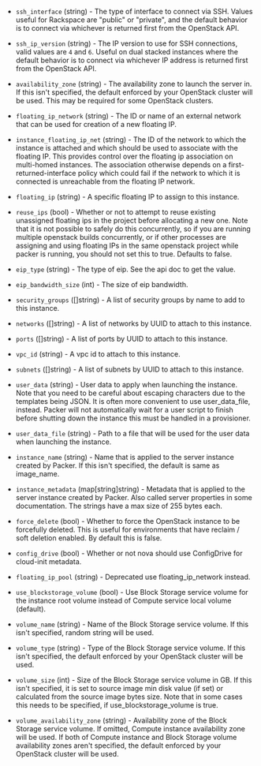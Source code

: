 <!-- Code generated from the comments of the RunConfig struct in huaweicloud/run_config.go; DO NOT EDIT MANUALLY -->

-   `ssh_interface` (string) - The type of interface to connect via SSH. Values useful for Rackspace
    are "public" or "private", and the default behavior is to connect via
    whichever is returned first from the OpenStack API.
    
-   `ssh_ip_version` (string) - The IP version to use for SSH connections, valid values are `4` and `6`.
    Useful on dual stacked instances where the default behavior is to
    connect via whichever IP address is returned first from the OpenStack
    API.
    
-   `availability_zone` (string) - The availability zone to launch the server in. If this isn't specified,
    the default enforced by your OpenStack cluster will be used. This may be
    required for some OpenStack clusters.
    
-   `floating_ip_network` (string) - The ID or name of an external network that can be used for creation of a
    new floating IP.
    
-   `instance_floating_ip_net` (string) - The ID of the network to which the instance is attached and which should
    be used to associate with the floating IP. This provides control over
    the floating ip association on multi-homed instances. The association
    otherwise depends on a first-returned-interface policy which could fail
    if the network to which it is connected is unreachable from the floating
    IP network.
    
-   `floating_ip` (string) - A specific floating IP to assign to this instance.
    
-   `reuse_ips` (bool) - Whether or not to attempt to reuse existing unassigned floating ips in
    the project before allocating a new one. Note that it is not possible to
    safely do this concurrently, so if you are running multiple openstack
    builds concurrently, or if other processes are assigning and using
    floating IPs in the same openstack project while packer is running, you
    should not set this to true. Defaults to false.
    
-   `eip_type` (string) - The type of eip. See the api doc to get the value.
    
-   `eip_bandwidth_size` (int) - The size of eip bandwidth.
    
-   `security_groups` ([]string) - A list of security groups by name to add to this instance.
    
-   `networks` ([]string) - A list of networks by UUID to attach to this instance.
    
-   `ports` ([]string) - A list of ports by UUID to attach to this instance.
    
-   `vpc_id` (string) - A vpc id to attach to this instance.
    
-   `subnets` ([]string) - A list of subnets by UUID to attach to this instance.
    
-   `user_data` (string) - User data to apply when launching the instance. Note that you need to be
    careful about escaping characters due to the templates being JSON. It is
    often more convenient to use user_data_file, instead. Packer will not
    automatically wait for a user script to finish before shutting down the
    instance this must be handled in a provisioner.
    
-   `user_data_file` (string) - Path to a file that will be used for the user data when launching the
    instance.
    
-   `instance_name` (string) - Name that is applied to the server instance created by Packer. If this
    isn't specified, the default is same as image_name.
    
-   `instance_metadata` (map[string]string) - Metadata that is applied to the server instance created by Packer. Also
    called server properties in some documentation. The strings have a max
    size of 255 bytes each.
    
-   `force_delete` (bool) - Whether to force the OpenStack instance to be forcefully deleted. This
    is useful for environments that have reclaim / soft deletion enabled. By
    default this is false.
    
-   `config_drive` (bool) - Whether or not nova should use ConfigDrive for cloud-init metadata.
    
-   `floating_ip_pool` (string) - Deprecated use floating_ip_network instead.
    
-   `use_blockstorage_volume` (bool) - Use Block Storage service volume for the instance root volume instead of
    Compute service local volume (default).
    
-   `volume_name` (string) - Name of the Block Storage service volume. If this isn't specified,
    random string will be used.
    
-   `volume_type` (string) - Type of the Block Storage service volume. If this isn't specified, the
    default enforced by your OpenStack cluster will be used.
    
-   `volume_size` (int) - Size of the Block Storage service volume in GB. If this isn't specified,
    it is set to source image min disk value (if set) or calculated from the
    source image bytes size. Note that in some cases this needs to be
    specified, if use_blockstorage_volume is true.
    
-   `volume_availability_zone` (string) - Availability zone of the Block Storage service volume. If omitted,
    Compute instance availability zone will be used. If both of Compute
    instance and Block Storage volume availability zones aren't specified,
    the default enforced by your OpenStack cluster will be used.
    
